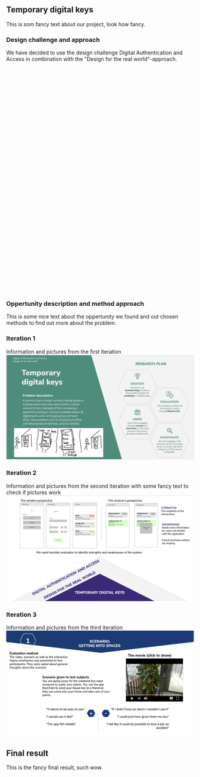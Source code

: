 ## Temporary digital keys

This is som fancy text about our project, look how fancy.

### Design challenge and approach

We have decided to use the design challenge Digital Authentication and Access in combination with the "Design for the real world"-approach.
<div style=" widht: 400px; height:600px; color:black"> </div>

### Oppertunity description and method approach

This is some nice text about the oppertunity we found and out chosen methods to find out more about the problem.

### Iteration 1
Information and pictures from the first iteration
<img src="Iteration1.png">


### Iteration 2
Information and pictures from the second iteration with some fancy text to check if pictures work
<img src="Iteration2.png">


### Iteration 3
Information and pictures from the third iteration
<img src="Iteration3.png">



## Final result

This is the fancy final result, such wow.

